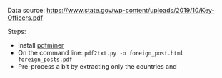 Data source:
https://www.state.gov/wp-content/uploads/2019/10/Key-Officers.pdf

Steps:

- Install [pdfminer](https://github.com/euske/pdfminer)
- On the command line:
  `pdf2txt.py -o foreign_post.html foreign_posts.pdf`
- Pre-process a bit by extracting only the countries and 
